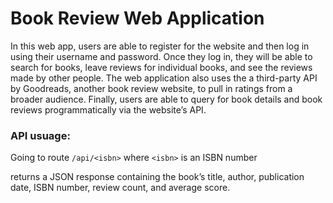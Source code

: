 # Book Review Web Application

In this web app, users are able to register for the website and then log in using their username and password. Once they log in, they will be able to search for books, leave reviews for individual books, and see the reviews made by other people. The web application also uses the a third-party API by Goodreads, another book review website, to pull in ratings from a broader audience. Finally, users are able to query for book details and book reviews programmatically via the website’s API.

### API usuage:
Going to route `/api/<isbn>` where `<isbn>` is an ISBN number

returns a JSON response containing the book’s title, author, publication date, ISBN number, review count, and average score. 
